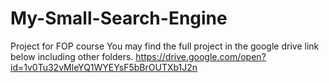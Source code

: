 # My-Small-Search-Engine
Project for FOP course
You may find the full project in the google drive link below including other folders.
https://drive.google.com/open?id=1v0Tu32vMleYQ1WYEYsF5bBrOUTXb1J2n

